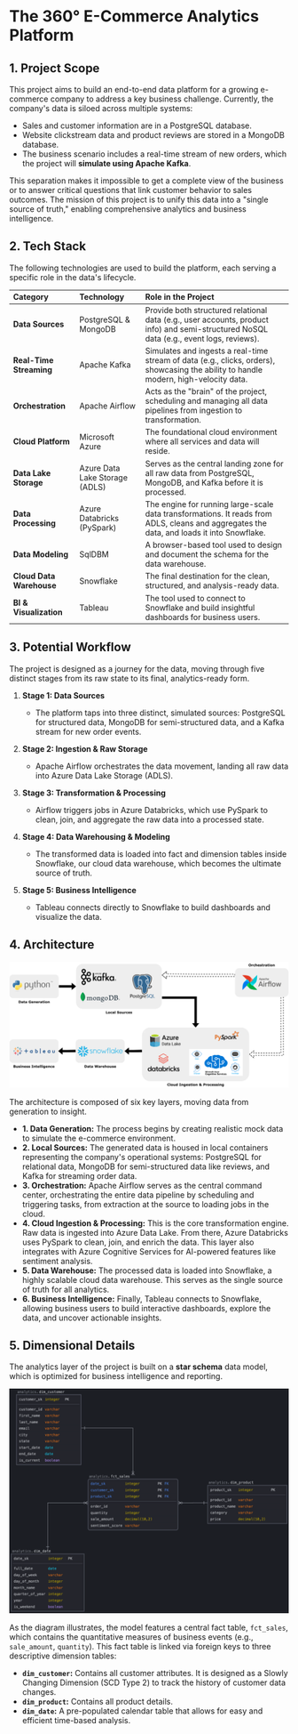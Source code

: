 # The 360° E-Commerce Analytics Platform

## 1. Project Scope

This project aims to build an end-to-end data platform for a growing e-commerce company to address a key business challenge. Currently, the company's data is siloed across multiple systems:
* Sales and customer information are in a PostgreSQL database.
* Website clickstream data and product reviews are stored in a MongoDB database.
* The business scenario includes a real-time stream of new orders, which the project will **simulate using Apache Kafka**.

This separation makes it impossible to get a complete view of the business or to answer critical questions that link customer behavior to sales outcomes. The mission of this project is to unify this data into a "single source of truth," enabling comprehensive analytics and business intelligence.

## 2. Tech Stack

The following technologies are used to build the platform, each serving a specific role in the data's lifecycle.

| Category                | Technology                    | Role in the Project                                                                                                                              |
| :---------------------- | :---------------------------- | :----------------------------------------------------------------------------------------------------------------------------------------------- |
| **Data Sources** | PostgreSQL & MongoDB          | Provide both structured relational data (e.g., user accounts, product info) and semi-structured NoSQL data (e.g., event logs, reviews).        |
| **Real-Time Streaming** | Apache Kafka                  | Simulates and ingests a real-time stream of data (e.g., clicks, orders), showcasing the ability to handle modern, high-velocity data. |
| **Orchestration** | Apache Airflow                | Acts as the "brain" of the project, scheduling and managing all data pipelines from ingestion to transformation.                          |
| **Cloud Platform** | Microsoft Azure               | The foundational cloud environment where all services and data will reside.                                                                 |
| **Data Lake Storage** | Azure Data Lake Storage (ADLS)| Serves as the central landing zone for all raw data from PostgreSQL, MongoDB, and Kafka before it is processed.                        |
| **Data Processing** | Azure Databricks (PySpark)    | The engine for running large-scale data transformations. It reads from ADLS, cleans and aggregates the data, and loads it into Snowflake.    |
| **Data Modeling** | SqlDBM                        | A browser-based tool used to design and document the schema for the data warehouse.                                                       |
| **Cloud Data Warehouse**| Snowflake                     | The final destination for the clean, structured, and analysis-ready data.                                                               |
| **BI & Visualization** | Tableau                       | The tool used to connect to Snowflake and build insightful dashboards for business users.                                                 |

## 3. Potential Workflow

The project is designed as a journey for the data, moving through five distinct stages from its raw state to its final, analytics-ready form.

1.  **Stage 1: Data Sources**
    * The platform taps into three distinct, simulated sources: PostgreSQL for structured data, MongoDB for semi-structured data, and a Kafka stream for new order events.

2.  **Stage 2: Ingestion & Raw Storage**
    * Apache Airflow orchestrates the data movement, landing all raw data into Azure Data Lake Storage (ADLS).

3.  **Stage 3: Transformation & Processing**
    * Airflow triggers jobs in Azure Databricks, which use PySpark to clean, join, and aggregate the raw data into a processed state.

4.  **Stage 4: Data Warehousing & Modeling**
    * The transformed data is loaded into fact and dimension tables inside Snowflake, our cloud data warehouse, which becomes the ultimate source of truth.

5.  **Stage 5: Business Intelligence**
    * Tableau connects directly to Snowflake to build dashboards and visualize the data.

## 4. Architecture

![Project Architecture Diagram](Diagrams/architecture_diagram.svg)

The architecture is composed of six key layers, moving data from generation to insight.

* **1. Data Generation:** The process begins by creating realistic mock data to simulate the e-commerce environment.
* **2. Local Sources:** The generated data is housed in local containers representing the company's operational systems: PostgreSQL for relational data, MongoDB for semi-structured data like reviews, and Kafka for streaming order data.
* **3. Orchestration:** Apache Airflow serves as the central command center, orchestrating the entire data pipeline by scheduling and triggering tasks, from extraction at the source to loading jobs in the cloud.
* **4. Cloud Ingestion & Processing:** This is the core transformation engine. Raw data is ingested into Azure Data Lake. From there, Azure Databricks uses PySpark to clean, join, and enrich the data. This layer also integrates with Azure Cognitive Services for AI-powered features like sentiment analysis.
* **5. Data Warehouse:** The processed data is loaded into Snowflake, a highly scalable cloud data warehouse. This serves as the single source of truth for all analytics.
* **6. Business Intelligence:** Finally, Tableau connects to Snowflake, allowing business users to build interactive dashboards, explore the data, and uncover actionable insights.


## 5. Dimensional Details

The analytics layer of the project is built on a **star schema** data model, which is optimized for business intelligence and reporting.

![Star Schema Diagram](Diagrams/star_dimensional_model.png)

As the diagram illustrates, the model features a central fact table, `fct_sales`, which contains the quantitative measures of business events (e.g., `sale_amount`, `quantity`). This fact table is linked via foreign keys to three descriptive dimension tables:
* **`dim_customer`:** Contains all customer attributes. It is designed as a Slowly Changing Dimension (SCD Type 2) to track the history of customer data changes.
* **`dim_product`:** Contains all product details.
* **`dim_date`:** A pre-populated calendar table that allows for easy and efficient time-based analysis.